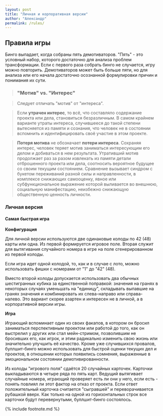 ```yaml
---
layout: post
title: "Личная и корпоративная версии"
author: "Александр"
permalink: /rules/
---
```


## Правила игры

Бинго выпадает, когда собраны пять демотиваторов. "Пять" - это условный набор, которого достаточно для анализа проблем трансформации. Если с первого раза собрать бинго не случается, игру можно повторить. Демотиваторов может быть больше пяти, но для анализа или его начала достаточно осознанной формулировки причин и понимания их сути. 

> ### "Мотив" vs. "Интерес"

> Следует отличать "мотив" от "интереса". 

> Если **утрачен интерес**, то всё, что составляло содержание проекта или дела, становиться безразличным. В самом крайнем варианте утраты интереса, случившееся до такой степени вытесняется из памяти и сознания, что человек не в состоянии вспомнить и идентифицировать своё участие в этом проекте.

> **Потеря мотива** не обозначает __потери интереса__. 
Сохраняя интерес, человек теряет мотив заниматься интересующим его делом и добиваться в нем результата. 
Утративший мотив продолжает раз за разом извлекать из памяти детали отброшенного проекта или дела, соотносить вероятное будущее со своим текущим состоянием. Сравнение вызывает синдром с букетом переживаний разной силы и направленности, в комплексе снижающих самооценку, явное или субфункциональное выражение которой выливается во внешнюю, социальную манифестацию, неизбежно снижающую общественную ценность личности.

### Личная версия

#### Самая быстрая игра

**Конфигурация**

Для личной версии используются две одинаковые колоды по 42 (48) карты или одна. Из первой формируется игровое поле. Вторая служит для вытягивания случайного номера в игре на поле сгенерированном из первой колоды. 

Если игра идет одной колодой, то, как и в случае с лото, можно использовать фишки с номерами от "1" до "42" (48).

Вместо второй колоды допускается использовать два обычных шестигранных кубика за единственной поправкой: значения на гранях в некоторых случаях уменьшать на "единицу", складывать выпавшие на гранях значения и комбинировать их слева-направо или справа-налево. Это вариант скорее азартен и интересен не в личной, а в корпоративной версии игры.

**Игра**

Играющий вспоминает один из своих факапов, в котором он бросил заниматься перспективным проектом или работой до того, как он выстрелил у других или стал мейн-стримом, позволившим не бросивших его, как игрок, и этим радикально изменить свою жизнь или значительно улучшить её качество. Кроме уже случившихся провалов, буллшит-бинго  можно использовать для быстрой оценки текущих дел и проектов, в отношении которых появились сомнения, выраженные в эмоциональном состоянии демотивированности. 

Из колоды "игрового поля" сдаётся 20 случайных карточек. Карточки выкладываются в четыре ряда по пять карт. Ведущий вытягивает случайные номера, играющий проверяет есть ли они у него, если есть - понять повлиял ли этот фактор на отказ от проекта. Если ответ положительный карточка считается "сыгравшей" и переворачивается рубашкой вверх. Как только на одной из горизонтальных строк все карточки будут перевернутыми, буллшит-бинго состоялось.

{% include footnote.md %}

